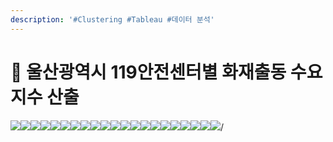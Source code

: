 ```yaml
---
description: '#Clustering #Tableau #데이터 분석'
---
```


# 🚒 울산광역시 119안전센터별 화재출동 수요지수 산출

![](<../../../../.gitbook/assets/울산광역시\_119안전센터별\_화재출동\_수요지수\_산출 0.png>)![](<../../../../.gitbook/assets/울산광역시\_119안전센터별\_화재출동\_수요지수\_산출 1.png>)![](<../../../../.gitbook/assets/울산광역시\_119안전센터별\_화재출동\_수요지수\_산출 2.png>)![](<../../../../.gitbook/assets/울산광역시\_119안전센터별\_화재출동\_수요지수\_산출 3.png>)![](<../../../../.gitbook/assets/울산광역시\_119안전센터별\_화재출동\_수요지수\_산출 4.png>)![](<../../../../.gitbook/assets/울산광역시\_119안전센터별\_화재출동\_수요지수\_산출 5.png>)![](<../../../../.gitbook/assets/울산광역시\_119안전센터별\_화재출동\_수요지수\_산출 6.png>)![](<../../../../.gitbook/assets/울산광역시\_119안전센터별\_화재출동\_수요지수\_산출 7.png>)![](<../../../../.gitbook/assets/울산광역시\_119안전센터별\_화재출동\_수요지수\_산출 8.png>)![](<../../../../.gitbook/assets/울산광역시\_119안전센터별\_화재출동\_수요지수\_산출 9.png>)![](<../../../../.gitbook/assets/울산광역시\_119안전센터별\_화재출동\_수요지수\_산출 10.png>)![](<../../../../.gitbook/assets/울산광역시\_119안전센터별\_화재출동\_수요지수\_산출 11.png>)![](<../../../../.gitbook/assets/울산광역시\_119안전센터별\_화재출동\_수요지수\_산출 12.png>)![](<../../../../.gitbook/assets/울산광역시\_119안전센터별\_화재출동\_수요지수\_산출 13.png>)![](<../../../../.gitbook/assets/울산광역시\_119안전센터별\_화재출동\_수요지수\_산출 14.png>)![](<../../../../.gitbook/assets/울산광역시\_119안전센터별\_화재출동\_수요지수\_산출 15.png>)![](<../../../../.gitbook/assets/울산광역시\_119안전센터별\_화재출동\_수요지수\_산출 16.png>)![](<../../../../.gitbook/assets/울산광역시\_119안전센터별\_화재출동\_수요지수\_산출 17.png>)![](<../../../../.gitbook/assets/울산광역시\_119안전센터별\_화재출동\_수요지수\_산출 18.png>)![](<../../../../.gitbook/assets/울산광역시\_119안전센터별\_화재출동\_수요지수\_산출 19.png>)![](<../../../../.gitbook/assets/울산광역시\_119안전센터별\_화재출동\_수요지수\_산출 20.png>)/
